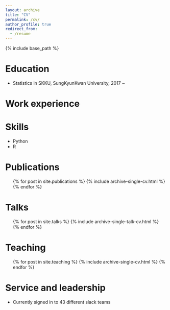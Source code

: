 ```yaml
---
layout: archive
title: "CV"
permalink: /cv/
author_profile: true
redirect_from:
  - /resume
---
```


{% include base_path %}

Education
======
* Statistics in SKKU, SungKyunKwan University, 2017 ~ 

Work experience
======
  
Skills
======
* Python
* R

Publications
======
  <ul>{% for post in site.publications %}
    {% include archive-single-cv.html %}
  {% endfor %}</ul>
  
Talks
======
  <ul>{% for post in site.talks %}
    {% include archive-single-talk-cv.html %}
  {% endfor %}</ul>
  
Teaching
======
  <ul>{% for post in site.teaching %}
    {% include archive-single-cv.html %}
  {% endfor %}</ul>
  
Service and leadership
======
* Currently signed in to 43 different slack teams
